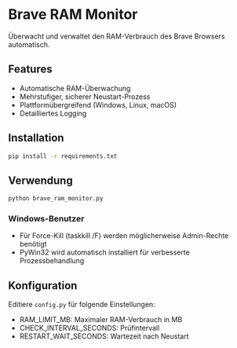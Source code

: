 # Brave RAM Monitor

Überwacht und verwaltet den RAM-Verbrauch des Brave Browsers automatisch.

## Features
- Automatische RAM-Überwachung
- Mehrstufiger, sicherer Neustart-Prozess
- Plattformübergreifend (Windows, Linux, macOS)
- Detailliertes Logging

## Installation

```bash
pip install -r requirements.txt
```

## Verwendung

```bash
python brave_ram_monitor.py
```

### Windows-Benutzer
- Für Force-Kill (taskkill /F) werden möglicherweise Admin-Rechte benötigt
- PyWin32 wird automatisch installiert für verbesserte Prozessbehandlung

## Konfiguration
Editiere `config.py` für folgende Einstellungen:
- RAM_LIMIT_MB: Maximaler RAM-Verbrauch in MB
- CHECK_INTERVAL_SECONDS: Prüfintervall
- RESTART_WAIT_SECONDS: Wartezeit nach Neustart
